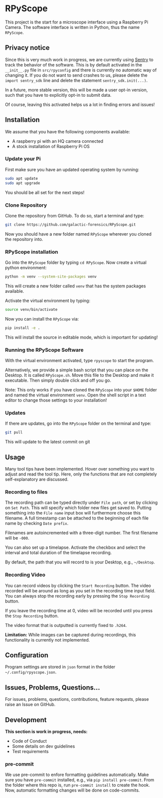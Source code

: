 # RPyScope

This project is the start for a microscope interface
using a Raspberry Pi Camera.
The software interface is written in Python,
thus the name `RPyScope`.

## Privacy notice

Since this is very much work in progress,
we are currently using [Sentry](https://sentry.io/)
to track the behavior of the software.
This is by default activated in the `__init__.py` file
in `src/rpyconfig` and there is currently no automatic way of changing it.
If you do not want to send crashes to us,
please delete the `import sentry_sdk` line
and delete the statement `sentry_sdk.init(...)`.

In a future, more stable version,
this will be made a user opt-in version,
such that you have to explicitly opt-in to submit data.

Of course, leaving this activated helps us a lot
in finding errors and issues!

## Installation

We assume that you have the following components available:

- A raspberry pi with an HQ camera connected
- A stock installation of Raspberry Pi OS

### Update your Pi

First make sure you have an updated operating system
by running:

```bash
sudo apt update
sudo apt upgrade
```


You should be all set for the next steps!

### Clone Repository

Clone the repository from GitHub.
To do so,
start a terminal and type:

```bash
git clone https://github.com/galactic-forensics/RPyScope.git
```

Now you should have a new folder named `RPyScope`
wherever you cloned the repository into.

### RPyScope installation

Go into the `RPyScope` folder by typing `cd RPyScope`.
Now create a virtual python environment:

```bash
python -m venv --system-site-packages venv
```

This will create a new folder called `venv`
that has the system packages available.

Activate the virtual environment by typing:

```bash
source venv/bin/activate
```

Now you can install the `RPyScope` via:

```bash
pip install -e .
```

This will install the source in editable mode,
which is important for updating!


### Running the RPyScope Software

With the virtual environment activated,
type `rpyscope` to start the program.

Alternatively, we provide a simple bash script
that you can place on the Desktop.
It is called `RPyScope.sh`.
Move this file to the Desktop
and make it executable.
Then simply double click and off you go.

Note: This only works
if you have cloned the `RPyScope` into your `$HOME` folder
and named the virtual environment `venv`.
Open the shell script in a text editor
to change those settings to your installation!

### Updates

If there are updates,
go into the `RPyScope` folder on the terminal
and type:

```bash
git pull
```

This will update to the latest commit on git


## Usage

Many tool tips have been implemented.
Hover over something you want to adjust and read the tool tip.
Here, only the functions that are not completely self-explanatory
are discussed.


### Recording to files

The recording path can be typed directly under
`File path`, or set by clicking on `Set Path`.
This will specify which folder new files get saved to.
Putting something into the `File name` input box
will furthermore choose this filename.
A full timestamp can be attached to the beginning of
each file name by checking `Date prefix`.

Filenames are autoincremented with a three-digit number.
The first filename will be `-000`.

You can also set up a timelapse.
Activate the checkbox and select the interval and total duration
of the timelapse recording.

By default,
the path that you will record to is your Desktop,
e.g., `~/Desktop`.


### Recording Video

You can record videos by clicking the `Start Recording` button.
The video recorded will be around as long as you set in the
recording time input field.
You can always stop the recording early by pressing
the `Stop Recording` button.

If you leave the recording time at 0,
video will be recorded until
you press the `Stop Recording` button.

The video format that is outputted is currently fixed
to `.h264`.

**Limitation:** While images can be captured
during recordings,
this functionality is currently not implemented.


## Configuration

Program settings are stored in `json` format
in the folder `~/.config/rpyscope.json`.


## Issues, Problems, Questions...

For issues, problems, questions,
contributions, feature requests,
please raise an Issue on GitHub.


## Development

**This section is work in progress, needs:**

- Code of Conduct
- Some details on dev guidelines
- Test requirements

### pre-commit

We use pre-commit to enfore formatting guidelines automatically.
Make sure you have `pre-commit` installed,
e.g., via `pip install pre-commit`.
From the folder where this repo is,
run `pre-commit install` to create the hook.
Now, automatic formatting changes will be done on code-commits.
